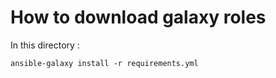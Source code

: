 
# How to download galaxy roles

In this directory :

    ansible-galaxy install -r requirements.yml